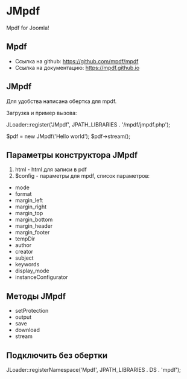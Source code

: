 # JMpdf
Mpdf for Joomla!

## Mpdf
- Ссылка на github: https://github.com/mpdf/mpdf
- Ссылка на документацию: https://mpdf.github.io

## JMpdf
Для удобства написана обертка для mpdf.

Загрузка и пример вызова:

JLoader::register('JMpdf', JPATH_LIBRARIES . '/mpdf/jmpdf.php');

$pdf = new JMpdf('Hello world');
$pdf->stream();
 
## Параметры конструктора JMpdf
1) html - html для записи в pdf
2) $config - параметры для mpdf, список параметров:
- mode                
- format           
- margin_left     
- margin_right     
- margin_top        
- margin_bottom     
- margin_header      
- margin_footer        
- tempDir
- author
- creator
- subject
- keywords
- display_mode
- instanceConfigurator


## Методы JMpdf
- setProtection
- output
- save
- download
- stream
     
     
## Подключить без обертки
JLoader::registerNamespace('Mpdf', JPATH_LIBRARIES . DS . 'mpdf');
